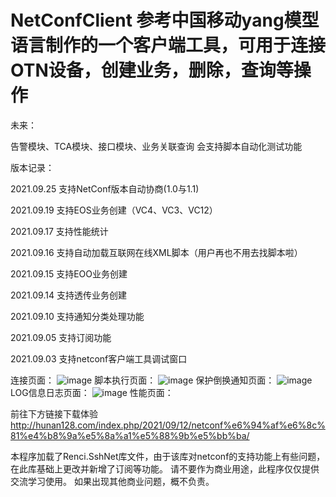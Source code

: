 # NetConfClient 参考中国移动yang模型语言制作的一个客户端工具，可用于连接OTN设备，创建业务，删除，查询等操作

未来：

告警模块、TCA模块、接口模块、业务关联查询
会支持脚本自动化测试功能

版本记录：

2021.09.25 支持NetConf版本自动协商(1.0与1.1)

2021.09.19 支持EOS业务创建（VC4、VC3、VC12）

2021.09.17 支持性能统计

2021.09.16 支持自动加载互联网在线XML脚本（用户再也不用去找脚本啦）

2021.09.15 支持EOO业务创建

2021.09.14 支持透传业务创建

2021.09.10 支持通知分类处理功能

2021.09.05 支持订阅功能

2021.09.03 支持netconf客户端工具调试窗口


连接页面：
![image](https://user-images.githubusercontent.com/59459264/134663857-d1178673-a923-4d78-9786-5728aa74d0fd.png)
脚本执行页面：
![image](https://user-images.githubusercontent.com/59459264/134661566-7cd65308-5eb3-43e6-b9d5-3d304ea8af39.png)
保护倒换通知页面：
![image](https://user-images.githubusercontent.com/59459264/134770450-328ea051-5add-467d-918a-a5199f48cec7.png)
LOG信息日志页面：
![image](https://user-images.githubusercontent.com/59459264/134770684-7a52fd53-e8b8-45fd-8aec-3ef793144346.png)
性能页面：

前往下方链接下载体验
http://hunan128.com/index.php/2021/09/12/netconf%e6%94%af%e6%8c%81%e4%b8%9a%e5%8a%a1%e5%88%9b%e5%bb%ba/

本程序加载了Renci.SshNet库文件，由于该库对netconf的支持功能上有些问题，在此库基础上更改并新增了订阅等功能。
请不要作为商业用途，此程序仅仅提供交流学习使用。
如果出现其他商业问题，概不负责。
